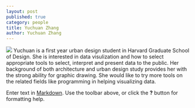```yaml
---
layout: post
published: true
category: people
title: Yuchuan Zhang
author: Yuchuan Zhang
---
```

![]({{site.baseurl}}/assets/new-%E5%A4%B4%E5%83%8F.jpg)
Yuchuan is a first year urban design student in Harvard Graduate School of Design. She is interested in data visulization and how to select appropriate tools to select, interpret and present data to the public. Her background of both architecture and urban design study provides her with the strong ability for graphic drawing. She would like to try more tools on the related fields like programming in helping visualizing data.



Enter text in [Markdown](http://daringfireball.net/projects/markdown/). Use the toolbar above, or click the **?** button for formatting help.
